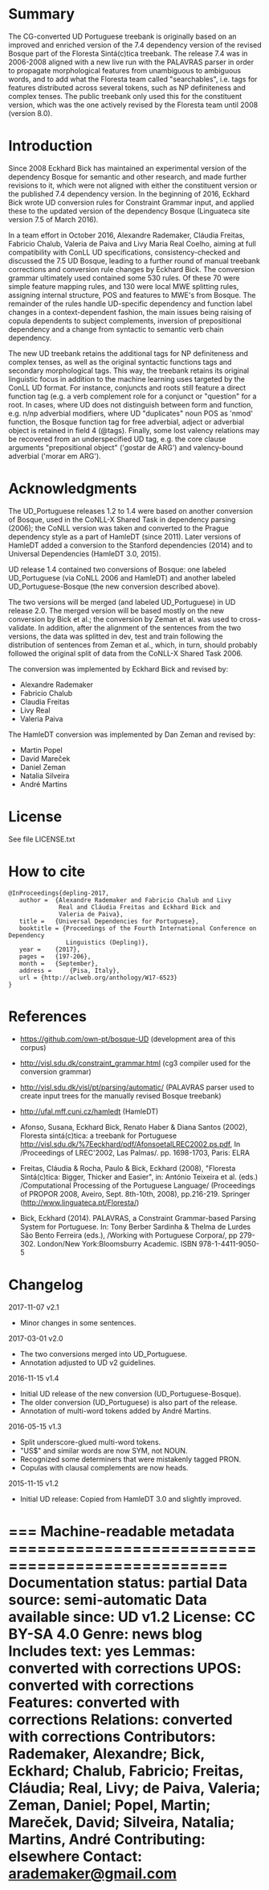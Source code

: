 
# Summary

The CG-converted UD Portuguese treebank is originally based on an
improved and enriched version of the 7.4 dependency version of the
revised Bosque part of the Floresta Sintá(c)tica treebank. The release
7.4 was in 2006-2008 aligned with a new live run with the PALAVRAS
parser in order to propagate morphological features from unambiguous
to ambiguous words, and to add what the Floresta team called
"searchables", i.e. tags for features distributed across several
tokens, such as NP definiteness and complex tenses. The public
treebank only used this for the constituent version, which was the one
actively revised by the Floresta team until 2008 (version 8.0).

# Introduction

Since 2008 Eckhard Bick has maintained an experimental version of the
dependency Bosque for semantic and other research, and made further
revisions to it, which were not aligned with either the constituent
version or the published 7.4 dependency version. In the beginning of
2016, Eckhard Bick wrote UD conversion rules for Constraint Grammar
input, and applied these to the updated version of the dependency
Bosque (Linguateca site version 7.5 of March 2016).

In a team effort in October 2016, Alexandre Rademaker, Cláudia
Freitas, Fabricio Chalub, Valeria de Paiva and Livy Maria Real Coelho,
aiming at full compatibility with ConLL UD specifications,
consistency-checked and discussed the 7.5 UD Bosque, leading to a
further round of manual treebank corrections and conversion rule
changes by Eckhard Bick. The conversion grammar ultimately used
contained some 530 rules. Of these 70 were simple feature mapping
rules, and 130 were local MWE splitting rules, assigning internal
structure, POS and features to MWE's from Bosque. The remainder of the
rules handle UD-specific dependency and function label changes in a
context-dependent fashion, the main issues being raising of copula
dependents to subject complements, inversion of prepositional
dependency and a change from syntactic to semantic verb chain
dependency.

The new UD treebank retains the additional tags for NP definiteness
and complex tenses, as well as the original syntactic functions tags
and secondary morphological tags. This way, the treebank retains its
original linguistic focus in addition to the machine learning uses
targeted by the ConLL UD format. For instance, conjuncts and roots
still feature a direct function tag (e.g. a verb complement role for a
conjunct or "question" for a root. In cases, where UD does not
distinguish between form and function, e.g. n/np adverbial modifiers,
where UD "duplicates" noun POS as 'nmod' function, the Bosque function
tag for free adverbial, adject or adverbial object is retained in
field 4 (@tags). Finally, some lost valency relations may be recovered
from an underspecified UD tag, e.g. the core clause arguments
"prepositional object" ('gostar de ARG') and valency-bound adverbial
('morar em ARG').

# Acknowledgments

The UD_Portuguese releases 1.2 to 1.4 were based on another conversion
of Bosque, used in the CoNLL-X Shared Task in dependency parsing
(2006); the CoNLL version was taken and converted to the Prague
dependency style as a part of HamleDT (since 2011). Later versions of
HamleDT added a conversion to the Stanford dependencies (2014) and to
Universal Dependencies (HamleDT 3.0, 2015).

UD release 1.4 contained two conversions of Bosque: one labeled
UD_Portuguese (via CoNLL 2006 and HamleDT) and another labeled
UD_Portuguese-Bosque (the new conversion described above). 

The two versions will be merged (and labeled UD_Portuguese) in UD
release 2.0.  The merged version will be based mostly on the new
conversion by Bick et al.; the conversion by Zeman et al. was used to
cross-validate. In addition, after the alignment of the sentences from
the two versions, the data was splitted in dev, test and train
following the distribution of sentences from Zeman et al., which, in
turn, should probably followed the original split of data from the
CoNLL-X Shared Task 2006.

The conversion was implemented by Eckhard Bick and revised by:

- Alexandre Rademaker
- Fabricio Chalub
- Claudia Freitas
- Livy Real
- Valeria Paiva

The HamleDT conversion was implemented by Dan Zeman and revised by:

- Martin Popel
- David Mareček
- Daniel Zeman
- Natalia Silveira
- André Martins

# License

See file LICENSE.txt

# How to cite

    @InProceedings{depling-2017,
       author =  {Alexandre Rademaker and Fabricio Chalub and Livy
                  Real and Cláudia Freitas and Eckhard Bick and
                  Valeria de Paiva},
       title = 	 {Universal Dependencies for Portuguese},
       booktitle = {Proceedings of the Fourth International Conference on Dependency 
	                Linguistics (Depling)},
       year =	 {2017},
       pages =	 {197-206},
       month =	 {September},
       address =	 {Pisa, Italy},
	   url = {http://aclweb.org/anthology/W17-6523}
    }

# References

- https://github.com/own-pt/bosque-UD (development area of this
  corpus)

- http://visl.sdu.dk/constraint_grammar.html (cg3 compiler used for
  the conversion grammar)

- http://visl.sdu.dk/visl/pt/parsing/automatic/ (PALAVRAS parser used
  to create input trees for the manually revised Bosque treebank)

- http://ufal.mff.cuni.cz/hamledt (HamleDT)

- Afonso, Susana, Eckhard Bick, Renato Haber & Diana Santos (2002),
  Floresta sintá(c)tica: a treebank for Portuguese
  <http://visl.sdu.dk/%7Eeckhard/pdf/AfonsoetalLREC2002.ps.pdf>, In
  /Proceedings of LREC'2002, Las Palmas/. pp. 1698-1703, Paris: ELRA

- Freitas, Cláudia & Rocha, Paulo & Bick, Eckhard (2008), "Floresta
  Sintá(c)tica: Bigger, Thicker and Easier", in: António Teixeira et
  al. (eds.) /Computational Processing of the Portuguese Language/
  (Proceedings of PROPOR 2008, Aveiro, Sept. 8th-10th, 2008),
  pp.216-219. Springer (http://www.linguateca.pt/Floresta/)

- Bick, Eckhard (2014). PALAVRAS, a Constraint Grammar-based Parsing
  System for Portuguese. In: Tony Berber Sardinha & Thelma de Lurdes
  São Bento Ferreira (eds.), /Working with Portuguese Corpora/, pp
  279-302. London/New York:Bloomsburry Academic. ISBN
  978-1-4411-9050-5

# Changelog

2017-11-07 v2.1
  * Minor changes in some sentences.

2017-03-01 v2.0
  * The two conversions merged into UD_Portuguese.
  * Annotation adjusted to UD v2 guidelines.

2016-11-15 v1.4
  * Initial UD release of the new conversion (UD_Portuguese-Bosque).
  * The older conversion (UD_Portuguese) is also part of the release.
  * Annotation of multi-word tokens added by André Martins.

2016-05-15 v1.3
  * Split underscore-glued multi-word tokens.
  * "US$" and similar words are now SYM, not NOUN.
  *  Recognized some determiners that were mistakenly tagged PRON.
  * Copulas with clausal complements are now heads.

2015-11-15 v1.2
  * Initial UD release: Copied from HamleDT 3.0 and slightly improved.


=== Machine-readable metadata =================================================
Documentation status: partial
Data source: semi-automatic
Data available since: UD v1.2
License: CC BY-SA 4.0
Genre: news blog
Includes text: yes
Lemmas: converted with corrections
UPOS: converted with corrections
Features: converted with corrections
Relations: converted with corrections
Contributors: Rademaker, Alexandre; Bick, Eckhard; Chalub, Fabricio; Freitas, Cláudia; Real, Livy; de Paiva, Valeria; Zeman, Daniel; Popel, Martin; Mareček, David; Silveira, Natalia; Martins, André
Contributing: elsewhere
Contact: arademaker@gmail.com
===============================================================================

